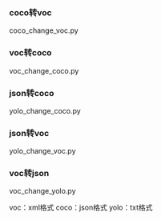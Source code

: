 ### coco转voc
coco_change_voc.py

### voc转coco
voc_change_coco.py

### json转coco
yolo_change_coco.py

### json转voc
yolo_change_voc.py

### voc转json
voc_change_yolo.py


voc：xml格式
coco：json格式
yolo：txt格式
